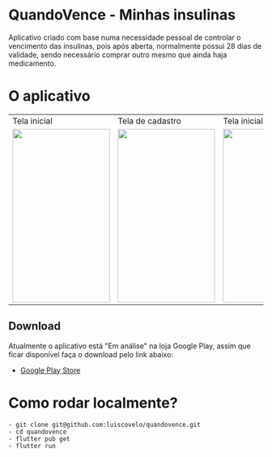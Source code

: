 # QuandoVence - Minhas insulinas

Aplicativo criado com base numa necessidade pessoal de controlar o vencimento das insulinas, pois após aberta, normalmente possui 28 dias de validade, sendo necessário comprar outro mesmo que ainda haja medicamento.

# O aplicativo

<table>
  <tr>
	 <td>Tela inicial</td>
     <td>Tela de cadastro</td>
     <td>Tela inicial com itens</td>
	 <td>Tela de detalhes do item</td>
  </tr>
  <tr>
    <td><img src="https://raw.github.com/luiscovelo/quandovence/master/screenshots/tela-1.png" width=192 height=342 /></td>
    <td><img src="https://raw.github.com/luiscovelo/quandovence/master/screenshots/tela-2.png" width=192 height=342 /></td>
    <td><img src="https://raw.github.com/luiscovelo/quandovence/master/screenshots/tela-3.png" width=192 height=342 /></td>
	<td><img src="https://raw.github.com/luiscovelo/quandovence/master/screenshots/tela-4.png" width=192 height=342 /></td>
  </tr>
 </table>

## Download

Atualmente o aplicativo está "Em análise" na loja Google Play, assim que ficar disponível faça o download pelo link abaixo:

- [Google Play Store](https://play.google.com/store/apps/details?id=com.lfscovelo.vencimento_de_insulina)

# Como rodar localmente?

	- git clone git@github.com:luiscovelo/quandovence.git
	- cd quandovence
	- flutter pub get
	- flutter run
